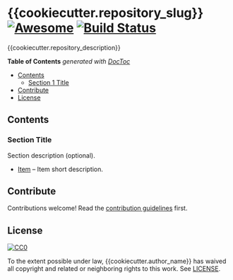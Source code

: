 # {{cookiecutter.repository_slug}} [![Awesome][awesome-badge]](https://github.com/sindresorhus/awesome) [![Build Status][travis-badge]](https://travis-ci.org/{{cookiecutter.repository_namespace}}/{{cookiecutter.repository_slug}})

{{cookiecutter.repository_description}}

<!-- START doctoc generated TOC please keep comment here to allow auto update -->
<!-- DON'T EDIT THIS SECTION, INSTEAD RE-RUN doctoc TO UPDATE -->
**Table of Contents** *generated with [DocToc](https://github.com/thlorenz/doctoc)*

- [Contents](#contents)
  - [Section 1 Title](#section-title)
- [Contribute](#contribute)
- [License](#license)

<!-- END doctoc generated TOC please keep comment here to allow auto update -->

## Contents

### Section Title
Section description (optional).

- [Item](https://github.com/Pawamoy/cookiecutter-awesome) –
  Item short description.

## Contribute
Contributions welcome! Read the [contribution guidelines](CONTRIBUTING.md) first.

## License
[![CC0](http://mirrors.creativecommons.org/presskit/buttons/88x31/svg/cc-zero.svg)](https://creativecommons.org/publicdomain/zero/1.0/)

To the extent possible under law, {{cookiecutter.author_name}} has waived all copyright
and related or neighboring rights to this work. See [LICENSE](LICENSE).

[awesome-badge]: https://cdn.rawgit.com/sindresorhus/awesome/d7305f38d29fed78fa85652e3a63e154dd8e8829/media/badge.svg
[travis-badge]: https://api.travis-ci.org/{{cookiecutter.repository_namespace}}/{{cookiecutter.repository_slug}}.svg?branch=master
